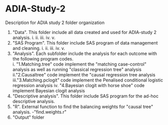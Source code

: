 # ADIA-Study-2
Description for ADIA study 2 folder organization 

1. "Data".  This folder include all data created and used for ADIA-study 2 analysis.
    i. 
    ii.
    iii.
    iv.
    v.
2. "SAS Program". This folder include SAS program of data management and cleaning.
    i.
    ii.
    iii.
    iv.
    v.
3. "Analysis". Each subfolder include the analysis for each outcome with the following program codes.   
    i. "1.Matching.tree" code implement the "matching case-control" analysis as well as running "classical regression tree" analysis
    ii."2.Causaltree" code implement the "causal regression tree analysis
    iii."3.Matching.pclogit" code implement the Penalised conditional logistic regression analysis
    iv.	"4.Bayesian clogit with horse shoe" code implement Bayesian clogit analysis
4. "Descriptive analysis". This folder include SAS program for the ad-hoc descriptive analysis.
5. "R".  External function to find the balancing weights for "causal tree" analysis.
   -"find.weights.r"  
4. "Output" folder
